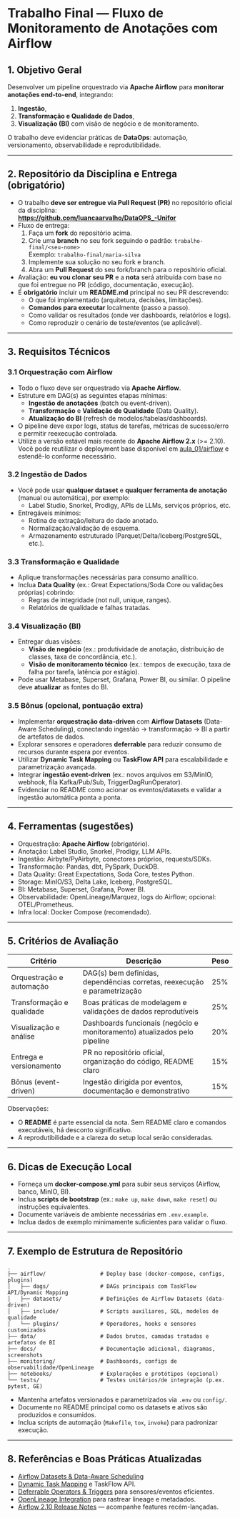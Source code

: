 # Trabalho Final — Fluxo de Monitoramento de Anotações com Airflow

## 1. Objetivo Geral
Desenvolver um pipeline orquestrado via **Apache Airflow** para **monitorar anotações end-to-end**, integrando:
1) **Ingestão**,
2) **Transformação e Qualidade de Dados**,
3) **Visualização (BI)** com visão de negócio e de monitoramento.

O trabalho deve evidenciar práticas de **DataOps**: automação, versionamento, observabilidade e reprodutibilidade.

---

## 2. Repositório da Disciplina e Entrega (obrigatório)
- O trabalho **deve ser entregue via Pull Request (PR)** no repositório oficial da disciplina:  
  **https://github.com/luancaarvalho/DataOPS_-Unifor**
- Fluxo de entrega:
  1. Faça um **fork** do repositório acima.
  2. Crie uma **branch** no seu fork seguindo o padrão: `trabalho-final/<seu-nome>`  
     Exemplo: `trabalho-final/maria-silva`
  3. Implemente sua solução no seu fork e branch.
  4. Abra um **Pull Request** do seu fork/branch para o repositório oficial.
- Avaliação: **eu vou clonar seu PR** e a **nota** será atribuída com base no que foi entregue no PR (código, documentação, execução).
- É **obrigatório** incluir um **README.md** principal no seu PR descrevendo:
  - O que foi implementado (arquitetura, decisões, limitações).
  - **Comandos para executar** localmente (passo a passo).
  - Como validar os resultados (onde ver dashboards, relatórios e logs).
  - Como reproduzir o cenário de teste/eventos (se aplicável).

---

## 3. Requisitos Técnicos

### 3.1 Orquestração com Airflow
- Todo o fluxo deve ser orquestrado via **Apache Airflow**.
- Estruture em DAG(s) as seguintes etapas mínimas:
  - **Ingestão de anotações** (batch ou event-driven).
  - **Transformação** e **Validação de Qualidade** (Data Quality).
  - **Atualização do BI** (refresh de modelos/tabelas/dashboards).
- O pipeline deve expor logs, status de tarefas, métricas de sucesso/erro e permitir reexecução controlada.
- Utilize a versão estável mais recente do **Apache Airflow 2.x** (>= 2.10). Você pode reutilizar o deployment base disponível em [aula_01/airflow](https://github.com/luancaarvalho/DataOPS_-Unifor/tree/main/aula_01/airflow) e estendê-lo conforme necessário.

### 3.2 Ingestão de Dados
- Você pode usar **qualquer dataset** e **qualquer ferramenta de anotação** (manual ou automática), por exemplo:
  - Label Studio, Snorkel, Prodigy, APIs de LLMs, serviços próprios, etc.
- Entregáveis mínimos:
  - Rotina de extração/leitura do dado anotado.
  - Normalização/validação de esquema.
  - Armazenamento estruturado (Parquet/Delta/Iceberg/PostgreSQL, etc.).

### 3.3 Transformação e Qualidade
- Aplique transformações necessárias para consumo analítico.
- Inclua **Data Quality** (ex.: Great Expectations/Soda Core ou validações próprias) cobrindo:
  - Regras de integridade (not null, unique, ranges).
  - Relatórios de qualidade e falhas tratadas.

### 3.4 Visualização (BI)
- Entregar duas visões:
  - **Visão de negócio** (ex.: produtividade de anotação, distribuição de classes, taxa de concordância, etc.).
  - **Visão de monitoramento técnico** (ex.: tempos de execução, taxa de falha por tarefa, latência por estágio).
- Pode usar Metabase, Superset, Grafana, Power BI, ou similar. O pipeline deve **atualizar** as fontes do BI.

### 3.5 Bônus (opcional, pontuação extra)
- Implementar **orquestração data-driven** com **Airflow Datasets** (Data-Aware Scheduling), conectando ingestão → transformação → BI a partir de artefatos de dados.
- Explorar sensores e operadores **deferrable** para reduzir consumo de recursos durante espera por eventos.
- Utilizar **Dynamic Task Mapping** ou **TaskFlow API** para escalabilidade e parametrização avançada.
- Integrar **ingestão event-driven** (ex.: novos arquivos em S3/MinIO, webhook, fila Kafka/Pub/Sub, TriggerDagRunOperator).
- Evidenciar no README como acionar os eventos/datasets e validar a ingestão automática ponta a ponta.

---

## 4. Ferramentas (sugestões)
- Orquestração: **Apache Airflow** (obrigatório).
- Anotação: Label Studio, Snorkel, Prodigy, LLM APIs.
- Ingestão: Airbyte/PyAirbyte, conectores próprios, requests/SDKs.
- Transformação: Pandas, dbt, PySpark, DuckDB.
- Data Quality: Great Expectations, Soda Core, testes Python.
- Storage: MinIO/S3, Delta Lake, Iceberg, PostgreSQL.
- BI: Metabase, Superset, Grafana, Power BI.
- Observabilidade: OpenLineage/Marquez, logs do Airflow; opcional: OTEL/Prometheus.
- Infra local: Docker Compose (recomendado).

---

## 5. Critérios de Avaliação

| Critério | Descrição | Peso |
|---|---|---|
| Orquestração e automação | DAG(s) bem definidas, dependências corretas, reexecução e parametrização | 25% |
| Transformação e qualidade | Boas práticas de modelagem e validações de dados reprodutíveis | 25% |
| Visualização e análise | Dashboards funcionais (negócio e monitoramento) atualizados pelo pipeline | 20% |
| Entrega e versionamento | PR no repositório oficial, organização do código, README claro | 15% |
| Bônus (event-driven) | Ingestão dirigida por eventos, documentação e demonstrativo | 15% |

Observações:
- O **README** é parte essencial da nota. Sem README claro e comandos executáveis, há desconto significativo.
- A reprodutibilidade e a clareza do setup local serão consideradas.

---

## 6. Dicas de Execução Local
- Forneça um **docker-compose.yml** para subir seus serviços (Airflow, banco, MinIO, BI).
- Inclua **scripts de bootstrap** (ex.: `make up`, `make down`, `make reset`) ou instruções equivalentes.
- Documente variáveis de ambiente necessárias em `.env.example`.
- Inclua dados de exemplo minimamente suficientes para validar o fluxo.

---

## 7. Exemplo de Estrutura de Repositório
```text
.
├── airflow/                 # Deploy base (docker-compose, configs, plugins)
│   ├── dags/                # DAGs principais com TaskFlow API/Dynamic Mapping
│   ├── datasets/            # Definições de Airflow Datasets (data-driven)
│   ├── include/             # Scripts auxiliares, SQL, modelos de qualidade
│   └── plugins/             # Operadores, hooks e sensores customizados
├── data/                    # Dados brutos, camadas tratadas e artefatos de BI
├── docs/                    # Documentação adicional, diagramas, screenshots
├── monitoring/              # Dashboards, configs de observabilidade/OpenLineage
├── notebooks/               # Explorações e protótipos (opcional)
└── tests/                   # Testes unitários/de integração (p.ex. pytest, GE)
```

- Mantenha artefatos versionados e parametrizados via `.env` ou `config/`.
- Documente no README principal como os datasets e ativos são produzidos e consumidos.
- Inclua scripts de automação (`Makefile`, `tox`, `invoke`) para padronizar execução.

---

## 8. Referências e Boas Práticas Atualizadas
- [Airflow Datasets & Data-Aware Scheduling](https://airflow.apache.org/docs/apache-airflow/stable/core-concepts/datasets.html)
- [Dynamic Task Mapping](https://airflow.apache.org/docs/apache-airflow/stable/authoring-and-scheduling/dynamic-task-mapping.html) e TaskFlow API.
- [Deferrable Operators & Triggers](https://airflow.apache.org/docs/apache-airflow/stable/concepts/deferring.html) para sensores/eventos eficientes.
- [OpenLineage Integration](https://airflow.apache.org/docs/apache-airflow-providers-openlineage/stable/index.html) para rastrear lineage e metadados.
- [Airflow 2.10 Release Notes](https://airflow.apache.org/docs/apache-airflow/stable/release_notes.html) — acompanhe features recém-lançadas.
